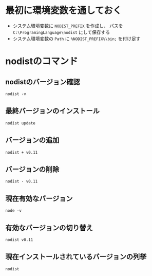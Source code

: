 # 最初に環境変数を通しておく
 - システム環境変数に `NODIST_PREFIX` を作成し、 パスを `C:\ProgramingLanguage\nodist` にして保存する
 - システム環境変数の `Path` に `%NODIST_PREFIX%\bin;` を付け足す

# nodistのコマンド

## nodistのバージョン確認
`nodist -v`

## 最終バージョンのインストール
`nodist update`

## バージョンの追加
`nodist + v0.11`

## バージョンの削除
`nodist - v0.11`

## 現在有効なバージョン
`node -v`

## 有効なバージョンの切り替え
`nodist v0.11`

## 現在インストールされているバージョンの列挙
`nodist`